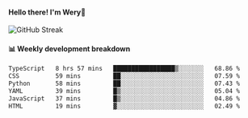 #### Hello there! I'm Wery👋


![GitHub Streak](https://github-readme-streak-stats.herokuapp.com/?user=weryzebra-yue&theme=swift&hide_border=false&include_all_commits=true)



#### 📊 Weekly development breakdown
<!--START_SECTION:waka-->

```txt
TypeScript   8 hrs 57 mins   █████████████████▒░░░░░░░   68.86 %
CSS          59 mins         ██░░░░░░░░░░░░░░░░░░░░░░░   07.59 %
Python       58 mins         ██░░░░░░░░░░░░░░░░░░░░░░░   07.43 %
YAML         39 mins         █▒░░░░░░░░░░░░░░░░░░░░░░░   05.04 %
JavaScript   37 mins         █▒░░░░░░░░░░░░░░░░░░░░░░░   04.86 %
HTML         19 mins         ▓░░░░░░░░░░░░░░░░░░░░░░░░   02.49 %
```

<!--END_SECTION:waka-->
